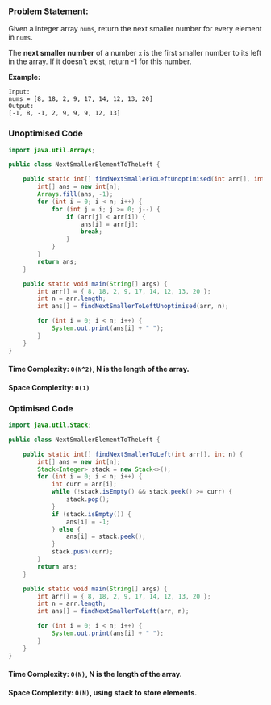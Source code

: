 ### Problem Statement:

Given a integer array `nums`, return the next smaller number for every element in `nums`.

The **next smaller number** of a number `x` is the first smaller number to its left in the array. If it doesn't exist, return -1 for this number.

**Example:**

```
Input:
nums = [8, 18, 2, 9, 17, 14, 12, 13, 20]
Output:
[-1, 8, -1, 2, 9, 9, 9, 12, 13]
```

### Unoptimised Code

```java
import java.util.Arrays;

public class NextSmallerElementToTheLeft {

    public static int[] findNextSmallerToLeftUnoptimised(int arr[], int n) {
        int[] ans = new int[n];
        Arrays.fill(ans, -1);
        for (int i = 0; i < n; i++) {
            for (int j = i; j >= 0; j--) {
                if (arr[j] < arr[i]) {
                    ans[i] = arr[j];
                    break;
                }
            }
        }
        return ans;
    }

    public static void main(String[] args) {
        int arr[] = { 8, 18, 2, 9, 17, 14, 12, 13, 20 };
        int n = arr.length;
        int ans[] = findNextSmallerToLeftUnoptimised(arr, n);

        for (int i = 0; i < n; i++) {
            System.out.print(ans[i] + " ");
        }
    }
}
```

#### Time Complexity: `O(N^2)`, N is the length of the array.

#### Space Complexity: `O(1)`

### Optimised Code

```java
import java.util.Stack;

public class NextSmallerElementToTheLeft {

    public static int[] findNextSmallerToLeft(int arr[], int n) {
        int[] ans = new int[n];
        Stack<Integer> stack = new Stack<>();
        for (int i = 0; i < n; i++) {
            int curr = arr[i];
            while (!stack.isEmpty() && stack.peek() >= curr) {
                stack.pop();
            }
            if (stack.isEmpty()) {
                ans[i] = -1;
            } else {
                ans[i] = stack.peek();
            }
            stack.push(curr);
        }
        return ans;
    }

    public static void main(String[] args) {
        int arr[] = { 8, 18, 2, 9, 17, 14, 12, 13, 20 };
        int n = arr.length;
        int ans[] = findNextSmallerToLeft(arr, n);

        for (int i = 0; i < n; i++) {
            System.out.print(ans[i] + " ");
        }
    }
}
```

#### Time Complexity: `O(N)`, N is the length of the array.

#### Space Complexity: `O(N)`, using stack to store elements.
